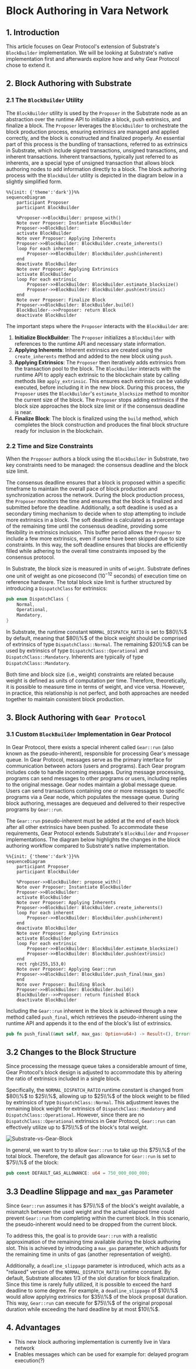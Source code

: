 # Block Authoring in Vara Network
## 1. Introduction
This article focuses on Gear Protocol's extension of Substrate's `BlockBuilder` implementation. We will be looking at Substrate's native implementation first and afterwards explore how and why Gear Protocol chose to extend it.
## 2. Block Authoring with Substrate
### 2.1 The `BlockBuilder` Utility
The `BlockBuilder` utility is used by the `Proposer` in the Substrate node as an abstraction over the runtime API to initialize a block, push extrinsics, and finalize a block. The `Proposer` leverages the `BlockBuilder` to orchestrate the block production process, ensuring extrinsics are managed and applied correctly, and the block is constructed and finalized properly. An essential part of this process is the bundling of transactions, referred to as extrinsics in Substrate, which include signed transactions, unsigned transactions, and inherent transactions. Inherent transactions, typically just referred to as inherents, are a special type of unsigned transaction that allows block authoring nodes to add information directly to a block. The block authoring process with the `BlockBuilder` utility is depicted in the diagram below in a slightly simplified form.

```mermaid
%%{init: {'theme':'dark'}}%%
sequenceDiagram
    participant Proposer
    participant BlockBuilder

    %Proposer->>BlockBuilder: propose_with()
    Note over Proposer: Instantiate BlockBuilder
    Proposer->>BlockBuilder: 
    activate BlockBuilder
    Note over Proposer: Applying Inherents
    Proposer->>BlockBuilder: BlockBuilder.create_inherents()
    loop For each inherent
        Proposer->>BlockBuilder: BlockBuilder.push(inherent)
    end
    deactivate BlockBuilder
    Note over Proposer: Applying Extrinsics
    activate BlockBuilder
    loop For each extrinsic
        Proposer->>BlockBuilder: BlockBuilder.estimate_blocksize()
        Proposer->>BlockBuilder: BlockBuilder.push(extrinsic)
    end
    Note over Proposer: Finalize Block
    Proposer->>BlockBuilder: BlockBuilder.build()
    BlockBuilder-->>Proposer: return Block
    deactivate BlockBuilder
```
The important steps where the `Proposer` interacts with the `BlockBuilder` are:
1. **Initialize BlockBuilder**: The `Proposer` initializes a `BlockBuilder` with references to the runtime API and necessary state information.   
2. **Applying Inherents**: Inherent extrinsics are created using the `create_inherents` method and added to the new block using `push`.
3. **Applying Extrinsics**: The `Proposer` then iteratively adds extrinsics from the transaction pool to the block. The `BlockBuilder` interacts with the runtime API to apply each extrinsic to the blockchain state by calling methods like `apply_extrinsic`. This ensures each extrinsic can be validly executed, before including it in the new block. During this process, the `Proposer` uses the `BlockBuilder`'s `estimate_blocksize` method to monitor the current size of the block. The `Proposer` stops adding extrinsics if the block size approaches the block size limit or if the consensus deadline is near.
4. **Finalize Block**: The block is finalized using the `build` method, which completes the block construction and produces the final block structure ready for inclusion in the blockchain.
### 2.2 Time and Size Constraints
When the `Proposer` authors a block using the `BlockBuilder` in Substrate, two key constraints need to be managed: the consensus deadline and the block size limit.

The consensus deadline ensures that a block is proposed within a specific timeframe to maintain the overall pace of block production and synchronization across the network. During the block production process, the `Proposer` monitors the time and ensures that the block is finalized and submitted before the deadline. Additionally, a soft deadline is used as a secondary timing mechanism to decide when to stop attempting to include more extrinsics in a block. The soft deadline is calculated as a percentage of the remaining time until the consensus deadline, providing some flexibility in extrinsics inclusion. This buffer period allows the `Proposer` to include a few more extrinsics, even if some have been skipped due to size constraints. In this way, the soft deadline ensures that blocks are efficiently filled while adhering to the overall time constraints imposed by the consensus protocol.

In Substrate, the block size is measured in units of `weight`. Substrate defines one unit of weight as one picosecond ($10^{-12}$ seconds) of execution time on reference hardware. The total block size limit is further structured by introducing a `DispatchClass` for extrinsics:
```rust
pub enum DispatchClass {
    Normal,
    Operational,
    Mandatory,
}
```
In Substrate, the runtime constant `NORMAL_DISPATCH_RATIO` is set to $80\\%$ by default, meaning that $80\\%$ of the block weight should be comprised of extrinsics of type `DispatchClass::Normal`. The remaining $20\\%$ can be used by extrinsics of type `DispatchClass::Operational` and `DispatchClass::Mandatory`. Inherents are typically of type `DispatchClass::Mandatory`.

Both time and block size (i.e., weight) constraints are related because weight is defined as units of computation per time. Therefore, theoretically, it is possible to measure time in terms of weight, and vice versa. However, in practice, this relationship is not perfect, and both approaches are needed together to maintain consistent block production.

## 3. Block Authoring with `Gear Protocol`
### 3.1 Custom `BlockBuilder` Implementation in Gear Protocol
In Gear Protocol, there exists a special inherent called `Gear::run` (also known as the pseudo-inherent), responsible for processing Gear's message queue. In Gear Protocol, messages serve as the primary interface for communication between actors (users and programs). Each Gear program includes code to handle incoming messages. During message processing, programs can send messages to other programs or users, including replies to the original message. Gear nodes maintain a global message queue. Users can send transactions containing one or more messages to specific programs via a Gear node, which populates the message queue. During block authoring, messages are dequeued and delivered to their respective programs by `Gear::run`.

The `Gear::run` pseudo-inherent must be added at the end of each block after all other extrinsics have been pushed. To accommodate these requirements, Gear Protocol extends Substrate's `BlockBuilder` and `Proposer` implementations. The diagram below highlights the changes in the block authoring workflow compared to Substrate's native implementation.

```mermaid
%%{init: {'theme':'dark'}}%%
sequenceDiagram
    participant Proposer
    participant BlockBuilder

    %Proposer->>BlockBuilder: propose_with()
    Note over Proposer: Instantiate BlockBuilder
    Proposer->>BlockBuilder: 
    activate BlockBuilder
    Note over Proposer: Applying Inherents
    Proposer->>BlockBuilder: BlockBuilder.create_inherents()
    loop For each inherent
        Proposer->>BlockBuilder: BlockBuilder.push(inherent)
    end
    deactivate BlockBuilder
    Note over Proposer: Applying Extrinsics
    activate BlockBuilder
    loop For each extrinsic
        Proposer->>BlockBuilder: BlockBuilder.estimate_blocksize()
        Proposer->>BlockBuilder: BlockBuilder.push(extrinsic)
    end
    rect rgb(255,153,0)
    Note over Proposer: Applying Gear::run
    Proposer->>BlockBuilder: BlockBuilder.push_final(max_gas)
    end
    Note over Proposer: Building Block
    Proposer->>BlockBuilder: BlockBuilder.build()
    BlockBuilder-->>Proposer: return finished Block
    deactivate BlockBuilder
```
Including the `Gear::run` inherent in the block is achieved through a new method called `push_final`, which retrieves the pseudo-inherent using the runtime API and appends it to the end of the block's list of extrinsics.

```rust
pub fn push_final(&mut self, max_gas: Option<u64>) -> Result<(), Error>

```

## 3.2 Changes to the Block Structure

Since processing the message queue takes a considerable amount of time, Gear Protocol's block design is adjusted to accommodate this by altering the ratio of extrinsics included in a single block.

Specifically, the `NORMAL_DISPATCH_RATIO` runtime constant is changed from $80\\%$ to $25\\%$, allowing up to $25\\%$ of the block weight to be filled by extrinsics of type `DispatchClass::Normal`. This adjustment leaves the remaining block weight for extrinsics of `DispatchClass::Mandatory` and `DispatchClass::Operational`. However, since there are no `DispatchClass::Operational` extrinsics in Gear Protocol, `Gear::run` can effectively utilize up to $75\\%$ of the block's total weight.

![Substrate-vs-Gear-Block](/substrate-vs-gear-block.svg)

In general, we want to try to allow `Gear::run` to take up this $75\\%$ of the total block. Therefore, the default gas allowance for `Gear::run` is set to $75\\%$ of the  block:
```rust
pub const DEFAULT_GAS_ALLOWANCE: u64 = 750_000_000_000;
```

## 3.3 Deadline Slippage and `max_gas` Parameter
Since `Gear::run` assumes it has $75\\%$ of the block's weight available, a mismatch between the used weight and the actual elapsed time could prevent `Gear::run` from completing within the current block. In this scenario, the pseudo-inherent would need to be dropped from the current block.

To address this, the goal is to provide `Gear::run` with a realistic approximation of the remaining time available during the block authoring slot. This is achieved by introducing a `max_gas` parameter, which adjusts for the remaining time in units of gas (another representation of weight).

Additionally, a `deadline_slippage` parameter is introduced, which acts as a "relaxed" version of the `NORMAL_DISPATCH_RATIO` runtime constant. By default, Substrate allocates $1/3$ of the slot duration for block finalization. Since this time is rarely fully utilized, it is possible to exceed the hard deadline to some degree. For example, a `deadline_slippage` of $10\\%$ would allow applying extrinsics for $35\\%$ of the block proposal duration. This way, `Gear::run` can execute for $75\\%$ of the original proposal duration while exceeding the hard deadline by at most $10\\%$.

## 4. Advantages
- This new block authoring implementation is currently live in Vara network
- Enables messages which can be used for example for: delayed program execution(?)